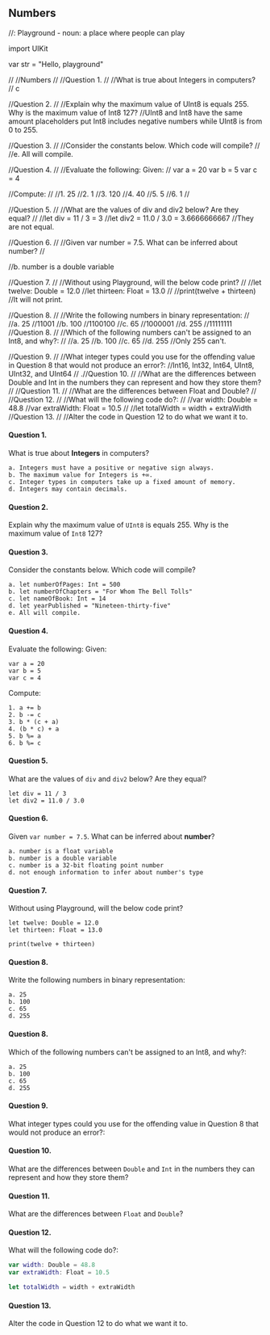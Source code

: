 ## Numbers

//: Playground - noun: a place where people can play

import UIKit

var str = "Hello, playground"

//
//Numbers
//
//Question 1.
//
//What is true about Integers in computers?
// c

//Question 2.
//
//Explain why the maximum value of UInt8 is equals 255. Why is the maximum value of Int8 127?
//UInt8 and Int8 have the same amount placeholders put Int8 includes negative numbers while UInt8 is from 0 to 255.

//Question 3.
//
//Consider the constants below. Which code will compile?
//
//e. All will compile.

//Question 4.
//
//Evaluate the following: Given:
//
var a = 20
var b = 5
var c = 4

//Compute:
//
//1. 25
//2. 1
//3. 120
//4. 40
//5. 5
//6. 1
//    


//Question 5.
//
//What are the values of div and div2 below? Are they equal?
//
//let div = 11 / 3 = 3
//let div2 = 11.0 / 3.0 = 3.6666666667
//They are not equal.


//Question 6.
//
//Given var number = 7.5. What can be inferred about number?
//

//b. number is a double variable

//Question 7.
//
//Without using Playground, will the below code print?
//
//let twelve: Double = 12.0
//let thirteen: Float = 13.0
//
//print(twelve + thirteen)
//It will not print.




//Question 8.
//
//Write the following numbers in binary representation:
//
//a. 25
//11001
//b. 100
//1100100
//c. 65
//1000001
//d. 255
//11111111
//Question 8.
//
//Which of the following numbers can't be assigned to an Int8, and why?:
//
//a. 25
//b. 100
//c. 65
//d. 255
//Only 255 can't.

//Question 9.
//
//What integer types could you use for the offending value in Question 8 that would not produce an error?:
//Int16, Int32, Int64, UInt8, UInt32, and UInt64
//
.//Question 10.
//
//What are the differences between Double and Int in the numbers they can represent and how they store them?
//
//Question 11.
//
//What are the differences between Float and Double?
//
//Question 12.
//
//What will the following code do?:
//
//var width: Double = 48.8
//var extraWidth: Float = 10.5
//
//let totalWidth = width + extraWidth
//Question 13.
//
//Alter the code in Question 12 to do what we want it to.

#### Question 1.
What is true about __Integers__ in computers?
```
a. Integers must have a positive or negative sign always.
b. The maximum value for Integers is +∞.
c. Integer types in computers take up a fixed amount of memory.
d. Integers may contain decimals.
```

#### Question 2.
Explain why the maximum value of ```UInt8``` is equals 255. Why is the maximum value of ```Int8``` 127?

#### Question 3.
Consider the constants below. Which code will compile?
```
a. let numberOfPages: Int = 500
b. let numberOfChapters = "For Whom The Bell Tolls"
c. let nameOfBook: Int = 14
d. let yearPublished = "Nineteen-thirty-five"
e. All will compile.
```

#### Question 4.
Evaluate the following:
Given:
```
var a = 20
var b = 5
var c = 4
```
Compute:
```
1. a += b
2. b -= c
3. b * (c + a)
4. (b * c) + a
5. b %= a
6. b %= c
```

#### Question 5.
What are the values of ```div``` and ```div2``` below? Are they equal?
```
let div = 11 / 3
let div2 = 11.0 / 3.0
```

#### Question 6.
Given ```var number = 7.5```. What can be inferred about __number__?
```
a. number is a float variable
b. number is a double variable
c. number is a 32-bit floating point number
d. not enough information to infer about number's type
```

#### Question 7.
Without using Playground, will the below code print?
```
let twelve: Double = 12.0
let thirteen: Float = 13.0

print(twelve + thirteen)
```

#### Question 8.
Write the following numbers in binary representation:
```
a. 25
b. 100
c. 65
d. 255
```

#### Question 8.
Which of the following numbers can't be assigned to an Int8, and why?:
```
a. 25
b. 100
c. 65
d. 255
```

#### Question 9.

What integer types could you use for the offending value in Question 8 that would not produce an error?:

#### Question 10.

What are the differences between ```Double``` and ```Int``` in the numbers they can represent and how they store them?

#### Question 11.

What are the differences between ```Float``` and ```Double```?

#### Question 12.

What will the following code do?:

```swift
var width: Double = 48.8
var extraWidth: Float = 10.5

let totalWidth = width + extraWidth
```

#### Question 13.

Alter the code in Question 12 to do what we want it to.

